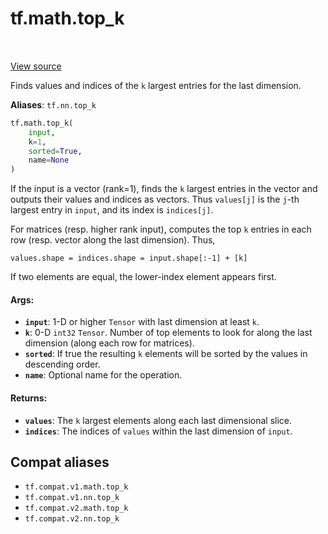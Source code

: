 <div itemscope itemtype="http://developers.google.com/ReferenceObject">
<meta itemprop="name" content="tf.math.top_k" />
<meta itemprop="path" content="Stable" />
</div>

# tf.math.top_k

<!-- Insert buttons and diff -->

<table class="tfo-notebook-buttons tfo-api" align="left">
</table>

<a target="_blank" href="/code/stable/tensorflow/python/ops/nn_ops.py">View source</a>



Finds values and indices of the `k` largest entries for the last dimension.

**Aliases**: `tf.nn.top_k`

``` python
tf.math.top_k(
    input,
    k=1,
    sorted=True,
    name=None
)
```



<!-- Placeholder for "Used in" -->

If the input is a vector (rank=1), finds the `k` largest entries in the vector
and outputs their values and indices as vectors.  Thus `values[j]` is the
`j`-th largest entry in `input`, and its index is `indices[j]`.

For matrices (resp. higher rank input), computes the top `k` entries in each
row (resp. vector along the last dimension).  Thus,

    values.shape = indices.shape = input.shape[:-1] + [k]

If two elements are equal, the lower-index element appears first.

#### Args:


* <b>`input`</b>: 1-D or higher `Tensor` with last dimension at least `k`.
* <b>`k`</b>: 0-D `int32` `Tensor`.  Number of top elements to look for along the last
  dimension (along each row for matrices).
* <b>`sorted`</b>: If true the resulting `k` elements will be sorted by the values in
  descending order.
* <b>`name`</b>: Optional name for the operation.


#### Returns:


* <b>`values`</b>: The `k` largest elements along each last dimensional slice.
* <b>`indices`</b>: The indices of `values` within the last dimension of `input`.

## Compat aliases

* `tf.compat.v1.math.top_k`
* `tf.compat.v1.nn.top_k`
* `tf.compat.v2.math.top_k`
* `tf.compat.v2.nn.top_k`

